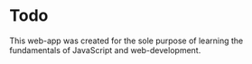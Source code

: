 # Todo
This web-app was created for the sole purpose of learning the fundamentals of JavaScript and web-development.
